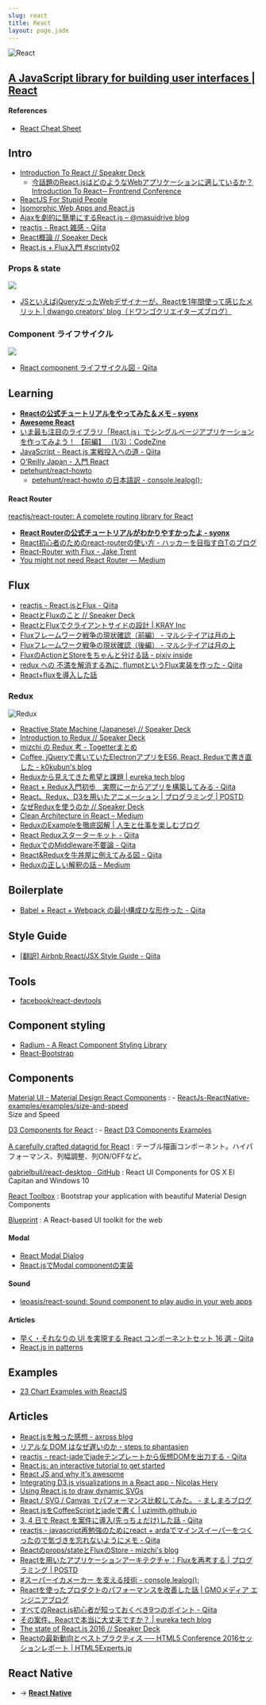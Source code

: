 ```yaml
---
slug: react
title: React
layout: page.jade
---
```


![React](/wiki/assets/img/React.png)

<div id="gollum-heading">
  <h2>
    <a href="http://facebook.github.io/react/">A JavaScript library for building user interfaces | React</a>
  </h2>
</div>

#### References
- [React Cheat Sheet](http://reactcheatsheet.com/)


## Intro
- [Introduction To React // Speaker Deck](https://speakerdeck.com/hokaccha/introduction-to-react)
    - [今話題のReact.jsはどのようなWebアプリケーションに適しているか？ Introduction To React─ Frontrend Conference](http://html5experts.jp/hokaccha/13301/)
- [ReactJS For Stupid People](http://blog.andrewray.me/reactjs-for-stupid-people/)
- [Isomorphic Web Apps and React.js](http://jsforallof.us/2015/02/23/isomorphic-web-apps-and-react-js/)
- [Ajaxを劇的に簡単にするReact.js – @masuidrive blog](http://blog.masuidrive.jp/2015/03/03/react/)
- [reactjs - React 雑感 - Qiita](http://qiita.com/naoya@github/items/a4d54f5ab008c3fa4055)
- [React概論 // Speaker Deck](https://speakerdeck.com/naoya/reactgai-lun)
- [React.js + Flux入門 #scripty02](http://www.slideshare.net/techblogyahoo/reactjs-flux-scripty02)

### Props & state
![](/wiki/assets/img/react-inheritance.gif)
- [JSといえばjQueryだったWebデザイナーが、Reactを1年間使って感じたメリット | dwango creators' blog（ドワンゴクリエイターズブログ）](http://creator.dwango.co.jp/3413.html)

### Component ライフサイクル
![](/wiki/assets/img/react-lifecycle.png)
- [React component ライフサイクル図 \- Qiita](http://qiita.com/kawachi/items/092bfc281f88e3a6e456)


## Learning
- __[Reactの公式チュートリアルをやってみた＆メモ - syonx](http://syonx.hatenablog.com/entry/2015/03/15/060000)__
- __[Awesome React](https://github.com/enaqx/awesome-react)__
- [いま最も注目のライブラリ「React.js」でシングルページアプリケーションを作ってみよう！ 【前編】 （1/3）：CodeZine](http://codezine.jp/article/detail/8491)
- [JavaScript - React.js 実戦投入への道 - Qiita](http://qiita.com/icoxfog417/items/5d79b3336226aa51e30d)
- [O'Reilly Japan - 入門 React](http://www.oreilly.co.jp/books/9784873117195/)
- [petehunt/react-howto](https://github.com/petehunt/react-howto)
  - [petehunt/react-howto の日本語訳 - console.lealog();](http://lealog.hateblo.jp/entry/2016/01/07/170707)

#### React Router
[reactjs/react-router: A complete routing library for React](https://github.com/reactjs/react-router)

- __[React Routerの公式チュートリアルがわかりやすかったよ - syonx](http://syonx.hatenablog.com/entry/2016/02/28/160557)__
- [React初心者のためのreact-routerの使い方 - ハッカーを目指す白Tのブログ](http://beck23.hatenablog.com/entry/2015/02/20/054900)
- [React-Router with Flux - Jake Trent](http://jaketrent.com/post/react-router-with-flux/)
- [You might not need React Router — Medium](https://medium.com/@tarkus/you-might-not-need-react-router-38673620f3d#.fn0q2pm2g)


## Flux
- [reactjs - React.jsとFlux - Qiita](http://qiita.com/koba04/items/b32ba449d753fdb2b597)
- [ReactとFluxのこと // Speaker Deck](https://speakerdeck.com/geta6/reacttofluxfalsekoto)
- [ReactとFluxでクライアントサイドの設計 | KRAY Inc](http://kray.jp/blog/react-flux/)
- [Fluxフレームワーク戦争の現状確認（前編） - マルシテイアは月の上](http://amagitakayosi.hatenablog.com/entry/2015/12/02/172453)
- [Fluxフレームワーク戦争の現状確認（後編） - マルシテイアは月の上](http://amagitakayosi.hatenablog.com/entry/2015/12/25/080000)
- [FluxのActionとStoreをちゃんと分ける話 - pixiv inside](http://inside.pixiv.net/entry/2015/12/19/113746)
- [redux への 不満を解消する為に, flumptというFlux実装を作った - Qiita](http://qiita.com/mizchi/items/79673c4d406cc85b44aa)
- [React+fluxを導入した話](http://www.slideshare.net/hoto17296/reactflux)

### Redux

![Redux](/wiki/assets/img/redux.jpg)

- [Reactive State Machine \(Japanese\) // Speaker Deck](https://speakerdeck.com/inamiy/reactive-state-machine-japanese)
- [Introduction to Redux // Speaker Deck](https://speakerdeck.com/axross/introduction-to-redux)
- [mizchi の Redux 考 \- Togetterまとめ](https://togetter.com/li/911228)
- [Coffee, jQueryで書いていたElectronアプリをES6, React, Reduxで書き直した \- k0kubun's blog](http://k0kubun.hatenablog.com/entry/2016/03/21/114626)
- [Reduxから見えてきた希望と課題 | eureka tech blog](https://developers.eure.jp/tech/redux_feature/)
- [React + Redux入門初歩　実際に一からアプリを構築してみる - Qiita](http://qiita.com/pentamania/items/859fe5f2f7e9cf12d6ca)
- [React、Redux、D3を用いたアニメーション | プログラミング | POSTD](http://postd.cc/animating-with-react-redux-and-d3/)
- [なぜReduxを使うのか // Speaker Deck](https://speakerdeck.com/kuy/nazereduxwoshi-ufalseka)
- [Clean Architecture in React – Medium](https://medium.com/@axross/wip-react-clean-architecture-386c950d8b3a#.vgygwct23)
- [ReduxのExampleを徹底図解 \| 人生と仕事を楽しむブログ](http://blog.andgenie.jp/articles/1021)
- [React Reduxスターターキット \- Qiita](http://qiita.com/ossan-engineer/items/25babf2025bfe1968b9b)
- [ReduxでのMiddleware不要論 \- Qiita](http://qiita.com/uryyyyyyy/items/d8bae6a7fca1c4732696)
- [React&Reduxを牛丼屋に例えてみる図 \- Qiita](http://qiita.com/arihito@github/items/f5550de00e22e3dc9bc9)
- [Reduxの正しい解釈の話 – Medium](https://medium.com/@axross/undertanding-truthful-redux-with-usecases-179eefd9fd55#.xx60yyu8a)


## Boilerplate

- [Babel \+ React \+ Webpack の最小構成ひな形作った \- Qiita](http://qiita.com/ktrysmt/items/aba22b8b3a1fd2031985)


## Style Guide
- [[翻訳] Airbnb React/JSX Style Guide - Qiita](http://qiita.com/koukun/items/e64762e407b8dd5e0247)


## Tools
- [facebook/react-devtools](https://github.com/facebook/react-devtools)


## Component styling
- [Radium - A React Component Styling Library](http://projects.formidablelabs.com/radium/)
- [React-Bootstrap](http://react-bootstrap.github.io/)


## Components

[Material UI - Material Design React Components](http://callemall.github.io/material-ui/#/)
: - [ReactJs-ReactNative-examples/examples/size-and-speed](https://github.com/liesislukas/ReactJs-ReactNative-examples/tree/master/examples/size-and-speed)  
  Size and Speed

[D3 Components for React](https://github.com/codesuki/react-d3-components)
: - [React D3 Components Examples](http://codesuki.github.io/react-d3-components/example.html)

[A carefully crafted datagrid for React](http://zippyui.github.io/react-datagrid/#/)
: テーブル描画コンポーネント。ハイパフォーマンス、列幅調整、列ON/OFFなど。

[gabrielbull/react-desktop · GitHub](https://github.com/gabrielbull/react-desktop)
: React UI Components for OS X El Capitan and Windows 10

[React Toolbox](http://react-toolbox.com/)
: Bootstrap your application with beautiful Material Design Components

[Blueprint](http://blueprintjs.com/)
: A React-based UI toolkit for the web

#### Modal
- [React Modal Dialog](http://www.qimingweng.com/react-modal-dialog/)
- [React\.jsでModal componentの実装](http://c16e.com/1509031043/)

#### Sound
- [leoasis/react\-sound: Sound component to play audio in your web apps](https://github.com/leoasis/react-sound)

#### Articles
- [早く・それなりの UI を実現する React コンポーネントセット 16 選 \- Qiita](http://qiita.com/kyrieleison/items/39ce30dd2d204791a9ea)
- [React\.js in patterns](http://krasimirtsonev.com/blog/article/react-js-in-design-patterns)


## Examples
- [23 Chart Examples with ReactJS](http://react.rocks/tag/Chart)


## Articles
- [React.jsを触った感想 - axross blog](http://blog.axross.org/entry/2014/12/25/100000)
- [リアルな DOM はなぜ遅いのか - steps to phantasien](http://steps.dodgson.org/b/2014/12/11/why-is-real-dom-slow/)
- [reactjs - react-jadeでjadeテンプレートから仮想DOMを出力する - Qiita](http://qiita.com/mizchi/items/4e17b54cd9cc70d747cc)
- [React.js: an interactive tutorial to get started](http://projs.hackhat.com/react-js-an-interactive-tutorial-to-get-started/)
- [React JS and why it's awesome](http://www.slideshare.net/AndrewHull/react-js-and-why-its-awesome)
- [Integrating D3.js visualizations in a React app - Nicolas Hery](http://nicolashery.com/integrating-d3js-visualizations-in-a-react-app/)
- [Using React.js to draw dynamic SVGs](http://biesnecker.com/2014/10/22/using-reactjs-to-draw-dynamic-svgs/)
- [React / SVG / Canvas でパフォーマンス比較してみた。 - ましまろブログ](http://mashimallow.hatenablog.com/entry/2015/02/02/225250)
- [React.jsをCoffeeScriptとjadeで書く | uzimith.github.io](https://uzimith.github.io/2015/02/13/react-jade-coffee/)
- [3, 4 日で React を案件に導入(先っちょだけ)した話 - Qiita](http://qiita.com/monpy/items/cd6ff929aa52a832df5c)
- [reactjs - javascript再勉強のためにreact + ardaでマインスイーパーをつくったので気づきを忘れないようにメモ - Qiita](http://qiita.com/mmmpa/items/dfdf0f4de70b42ad1138)
- [Reactのprops/stateとFluxのStore - mizchi's blog](http://mizchi.hatenablog.com/entry/2015/08/24/233919)
- [Reactを用いたアプリケーションアーキテクチャ：Fluxを再考する | プログラミング | POSTD](http://postd.cc/application-architecture-with-react-rethinking-flux/)
- [#スーパーイカメーカー を支える技術 - console.lealog();](http://lealog.hateblo.jp/entry/2016/01/22/115913)
- [Reactを使ったプロダクトのパフォーマンスを改善した話 | GMOメディア エンジニアブログ](http://tech.gmo-media.jp/post/141458071484/react-perf-tuning)
- [すべてのReact.js初心者が知っておくべき9つのポイント - Qiita](http://qiita.com/ossan-engineer/items/3622e57ceb70c7f12295)
- [その案件、Reactで本当に大丈夫ですか？ | eureka tech blog](https://developers.eure.jp/tech/react_or_not/)
- [The state of React.js 2016 // Speaker Deck](https://speakerdeck.com/koba04/the-state-of-react-dot-js-2016)
- [Reactの最新動向とベストプラクティス ── HTML5 Conference 2016セッションレポート \| HTML5Experts\.jp](https://html5experts.jp/koba04/20839/)


## React Native
- → __[React Native](/wiki/reactnative/)__
